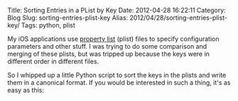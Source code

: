 Title: Sorting Entries in a PList by Key
Date: 2012-04-28 16:22:11
Category: Blog
Slug: sorting-entries-plist-key
Alias: 2012/04/28/sorting-entries-plist-key/
Tags: python, plist


My iOS applications use [property list](http://en.wikipedia.org/wiki/Property_list) (plist) files to specify configuration parameters and other stuff. I was trying to do some comparison and merging of these plists, but was tripped up because the keys were in different order in different files.

So I whipped up a little Python script to sort the keys in the plists and write them in a canonical format. If you would be interested in such a thing, it's as easy as this:

<script src="https://gist.github.com/2519997.js?file=sortplist.py"></script>
